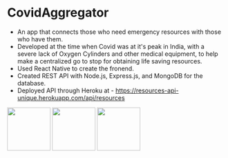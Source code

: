 # CovidAggregator

* An app that connects those who need emergency resources with those who have them. 
* Developed at the time when Covid was at it's peak in India, with a severe lack of Oxygen Cylinders and 
  other medical equipment, to help make a centralized go to stop for obtaining life saving resources.
* Used React Native to create the fronend.
* Created REST API with Node.js, Express.js, and MongoDB for the database.
* Deployed API through Heroku at - https://resources-api-unique.herokuapp.com/api/resources 


<img src="https://user-images.githubusercontent.com/77151703/133162987-b9b2c83d-66d8-4236-9ef3-1e809eb53727.jpg" width="100">

<img src="https://user-images.githubusercontent.com/77151703/133163020-5b1ce121-ab6f-4a18-8a3a-9ef5aca4ed19.jpg" width="100">

<img src="https://user-images.githubusercontent.com/77151703/133163028-0e46ef57-aec0-41b7-acaf-b9a92673e168.jpg" width="100">
